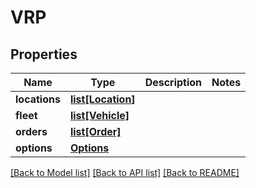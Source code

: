 # VRP

## Properties
Name | Type | Description | Notes
------------ | ------------- | ------------- | -------------
**locations** | [**list[Location]**](Location.md) |  | 
**fleet** | [**list[Vehicle]**](Vehicle.md) |  | 
**orders** | [**list[Order]**](Order.md) |  | 
**options** | [**Options**](Options.md) |  | 

[[Back to Model list]](../README.md#documentation-for-models) [[Back to API list]](../README.md#documentation-for-api-endpoints) [[Back to README]](../README.md)

